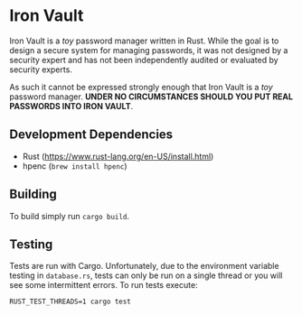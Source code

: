 # Iron Vault

Iron Vault is a _toy_ password manager written in Rust. While the goal is to design
a secure system for managing passwords, it was not designed by a security expert and
has not been independently audited or evaluated by security experts.

As such it cannot be expressed strongly enough that Iron Vault is a _toy_ password manager. **UNDER NO CIRCUMSTANCES SHOULD YOU PUT REAL PASSWORDS INTO IRON VAULT**.

## Development Dependencies

* Rust (https://www.rust-lang.org/en-US/install.html)
* hpenc (`brew install hpenc`)


## Building

To build simply run `cargo build`.

## Testing

Tests are run with Cargo. Unfortunately, due to the environment variable testing in
`database.rs`, tests can only be run on a single thread or you will see some
intermittent errors. To run tests execute:

```
RUST_TEST_THREADS=1 cargo test
```
